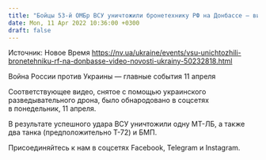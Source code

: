 ```yaml
---
title: "Бойцы 53-й ОМБр ВСУ уничтожили бронетехнику РФ на Донбассе — видео"
date: Mon, 11 Apr 2022 10:36:00 +0300
draft: false
---
```

Источник: Новое Время https://nv.ua/ukraine/events/vsu-unichtozhili-bronetehniku-rf-na-donbasse-video-novosti-ukrainy-50232818.html


Война России против Украины — главные события 11 апреля

 Соответствующее видео, снятое с помощью украинского разведывательного дрона, было обнародовано в соцсетях в понедельник, 11 апреля.

В результате успешного удара ВСУ уничтожили одну МТ-ЛБ, а также два танка (предположительно Т-72) и БМП.

Присоединяйтесь к нам в соцсетях Facebook, Telegram и Instagram.
